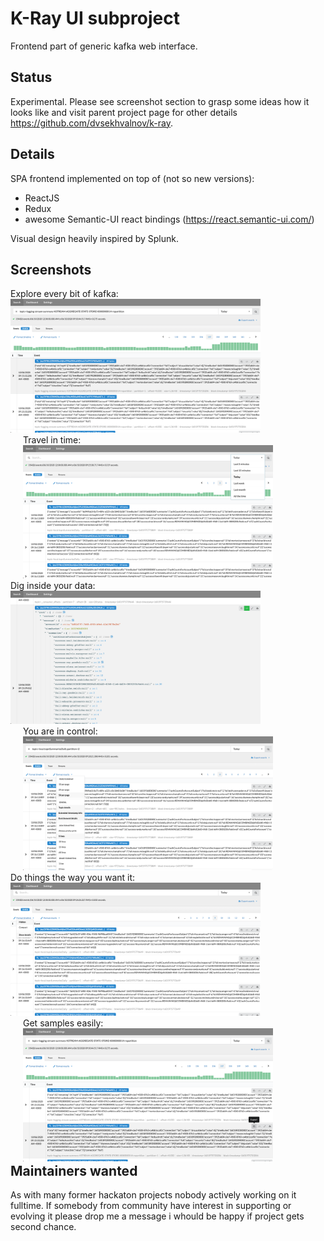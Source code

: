 # K-Ray UI subproject
Frontend part of generic kafka web interface.

## Status
Experimental. Please see screenshot section to grasp some ideas how it looks like
and visit parent project page for other details https://github.com/dvsekhvalnov/k-ray.

## Details
SPA frontend implemented on top of (not so new versions):
 - ReactJS
 - Redux
 - awesome Semantic-UI react bindings (https://react.semantic-ui.com/)

Visual design heavily inspired by Splunk.

## Screenshots
<div>
    <div style="float:left;">
        <div>Explore every bit of kafka:</div>
        <img src="https://github.com/dvsekhvalnov/web-static-content/blob/master/k-ray-ui/images/explore-kafka-stream-internals.png?raw=true" width="400" alt="Explore every bit of kafka" />
    </div>
    <div style="float:left;margin-left:20px;">
        <div>Travel in time:</div>
        <img src="https://github.com/dvsekhvalnov/web-static-content/blob/master/k-ray-ui/images/filter-by-time.png?raw=true" width="400" alt="Time filters" />
    </div>
</div>
<div>
    <div style="float:left;">
        <div>Dig inside your data:</div>
        <img src="https://github.com/dvsekhvalnov/web-static-content/blob/master/k-ray-ui/images/format-json-messages.png?raw=true" width="400" alt="Structured json views" />
    </div>
    <div style="float:left;margin-left:20px;">
        <div>You are in control:</div>
        <img src="https://github.com/dvsekhvalnov/web-static-content/blob/master/k-ray-ui/images/results-formatting.png?raw=true" width="400" alt="Control your options" />
    </div>
</div>
<div>
    <div style="float:left;">
        <div>Do things the way you want it:</div>
        <img src="https://github.com/dvsekhvalnov/web-static-content/blob/master/k-ray-ui/images/timeline-formatting.png?raw=true" width="400" alt="Adjust timeline" />
    </div>
    <div style="float:left;margin-left:20px;">
        <div>Get samples easily:</div>
        <img src="https://github.com/dvsekhvalnov/web-static-content/blob/master/k-ray-ui/images/copy-and-download-messages.png?raw=true" width="400" alt="Copy and download" />
    </div>
</div>
<div style="clear:both;" />


## Maintainers wanted
As with many former hackaton projects nobody actively working on it fulltime. If somebody from
community have interest in supporting or evolving it please drop me a message i whould be happy
if project gets second chance.